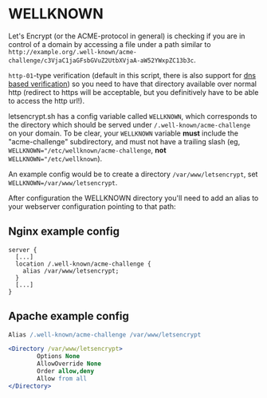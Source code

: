 # WELLKNOWN

Let's Encrypt (or the ACME-protocol in general) is checking if you are in control of a domain by accessing a file under a path similar to `http://example.org/.well-known/acme-challenge/c3VjaC1jaGFsbGVuZ2UtbXVjaA-aW52YWxpZC13b3c`.

`http-01`-type verification (default in this script, there is also support for [dns based verification](dns-verification.md)) so you need to have that directory available over normal http (redirect to https will be acceptable, but you definitively have to be able to access the http url!).

letsencrypt.sh has a config variable called `WELLKNOWN`, which corresponds to the directory which should be served under `/.well-known/acme-challenge` on your domain. To be clear, your `WELLKNOWN` variable **must** include the "acme-challenge" subdirectory, and must not have a trailing slash (eg, `WELLKNOWN="/etc/wellknown/acme-challenge`, **not** `WELLKNOWN="/etc/wellknown`).

An example config would be to create a directory `/var/www/letsencrypt`, set `WELLKNOWN=/var/www/letsencrypt`.

After configuration the WELLKNOWN directory you'll need to add an alias to your webserver configuration pointing to that path:

## Nginx example config

```nginx
server {
  [...]
  location /.well-known/acme-challenge {
    alias /var/www/letsencrypt;
  }
  [...]
}
```

## Apache example config

```apache
Alias /.well-known/acme-challenge /var/www/letsencrypt

<Directory /var/www/letsencrypt>
        Options None
        AllowOverride None
        Order allow,deny
        Allow from all
</Directory>
```
